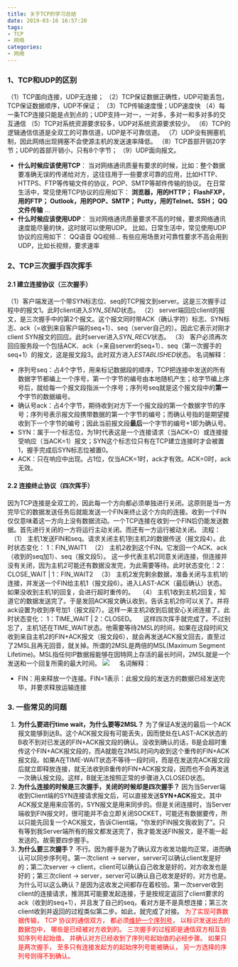 ```yaml
---
title: 关于TCP的学习总结
date: 2019-03-16 16:57:20
tags:
- TCP
- 网络
categories:
- 网络
---
```


### 1、TCP和UDP的区别 
（1）TCP面向连接，UDP无连接；
（2）TCP保证数据正确性，UDP可能丢包，TCP保证数据顺序，UDP不保证；
（3）TCP传输速度慢；UDP速度快 
（4）每一条TCP连接只能是点到点的；UDP支持一对一，一对多，多对一和多对多的交互通信 
（5）TCP对系统资源要求较多，UDP对系统资源要求较少。 
（6）TCP的逻辑通信信道是全双工的可靠信道，UDP是不可靠信道。
（7）UDP没有拥塞机制，因此网络出现拥塞不会使源主机的发送速率降低。
（8）TCP首部开销20字节；UDP的首部开销小，只有8个字节；
（9）UDP面向报文。


<!-- more -->

- **什么时候应该使用TCP**： 当对网络通讯质量有要求的时候，比如：整个数据要准确无误的传递给对方，这往往用于一些要求可靠的应用，比如HTTP、HTTPS、FTP等传输文件的协议，POP、SMTP等邮件传输的协议。 在日常生活中，常见使用TCP协议的应用如下： **浏览器，用的HTTP； FlashFXP，用的FTP； Outlook，用的POP、SMTP； Putty，用的Telnet、SSH； QQ文件传输** ...
- **什么时候应该使用UDP**： 当对网络通讯质量要求不高的时候，要求网络通讯速度能尽量的快，这时就可以使用UDP。 比如，日常生活中，常见使用UDP协议的应用如下： QQ语音 QQ视频…
  有些应用场景对可靠性要求不高会用到UDP，比如长视频，要求速率  

### 2、TCP三次握手四次挥手
#### 2.1 建立连接协议（三次握手）
（1）客户端发送一个带SYN标志位、seq的TCP报文到server。这是三次握手过程中的报文1。此时client进入*SYN_SEND*状态。
（2） server端回应client的报文，是三次握手中的第2个报文。这个报文同时带ACK（确认字符）标志、SYN标志、ack（=收到来自客户端的seq+1）、seq（server自己的）。因此它表示对刚才client SYN报文的回应。此时server进入*SYN_RECV*状态。
（3） 客户必须再次回应服务段一个包括ACK、ack（=来自server的seq+1）、seq（第一次握手的seq+1）的报文，这是报文段3。此时双方进入*ESTABLISHED*状态。
名词解释：
- 序列号seq：占4个字节，用来标记数据段的顺序，TCP把连接中发送的所有数据字节都编上一个序号，第一个字节的编号由本地随机产生；给字节编上序号后，就给每一个报文段指派一个序号；序列号seq就是这个报文段中的**第一个**字节的数据编号。  
- 确认号ack：占4个字节，期待收到对方下一个报文段的第一个数据字节的序号；序列号表示报文段携带数据的第一个字节的编号；而确认号指的是期望接收到下一个字节的编号；因此当前报文段**最后**一个字节的编号+1即为确认号。  
- SYN：属于一个标志位，为1时代表这是一个连接请求（当ACK=0）或连接接受响应（当ACK=1）报文；SYN这个标志位只有在TCP建立连接时才会被置1，握手完成后SYN标志位被置0。  
- ACK：只在响应中出现。占1位，仅当ACK=1时，ack才有效。ACK=0时，ack无效。  

#### 2.2 连接终止协议（四次挥手）
因为TCP连接是全双工的，因此每一个方向都必须单独进行关闭。这原则是当一方完毕它的数据发送任务后就能发送一个FIN来终止这个方向的连接。收到一个FIN仅仅意味着这一方向上没有数据流动。一个TCP连接在收到一个FIN后仍能发送数据。首先进行关闭的一方将运行主动关闭。而还有一方运行被动关闭。
流程：
　（1） 主机1发送FIN和seq。请求关闭主机1到主机2的数据传送（报文段4）。此时状态变化： 1：FIN_WAIT1
　（2） 主机2收到这个FIN。它发回一个ACK、ack（收到的seq加1）、seq（报文段5）。
这一步代表主机2同意关闭连接，但连接并没有关闭，因为主机2可能还有数据没发完，为此需要等待。此时状态变化：2：CLOSE_WAIT | 1：FIN_WAIT2
　（3） 主机2发完剩余数据，准备关闭与主机1的连接，并发送一个FIN给主机1（报文段6）。进入LAST-ACK（最后确认）状态。如果没收到主机1的回复，会进行超时重传的。
　（4） 主机1收到主机2回复，知道它的数据发送完了。于是发回ACK报文确认收到，告诉主机2你可以关了。并将ack设置为收到序号加1（报文段7）。这样一来主机2收到后就安心关闭连接了。此时状态变化： 1：TIME_WAIT | 2：CLOSED。
　这样四次挥手就完成了。不过别忘了，主机1还在TIME_WAIT状态。他需要等待2MSL的时间，如果在这段时间又收到来自主机2的FIN+ACK报文（报文段6），就会再发送ACK报文回去，直至过了2MSL且再无回音，就关掉。所谓的2MSL是两倍的MSL(Maximum Segment Lifetime)。MSL指任何IP数据报能够在因特网上存活的最长时间，2MSL就是一个发送和一个回复所需的最大时间。
![](https://images0.cnblogs.com/i/273314/201403/092149483783253.png)
　
名词解释：
- FIN：用来释放一个连接。FIN=1表示：此报文段的发送方的数据已经发送完毕，并要求释放运输连接

### 3. 一些常见的问题
1. **为什么要进行time wait，为什么要等2MSL？**
  为了保证A发送的最后一个ACK报文能够到达B。这个ACK报文段有可能丢失，因而使处在LAST-ACK状态的B收不到对已发送的FIN+ACK报文段的确认。没收到确认的话，B是会超时重传这个FIN+ACK报文段的，而A就能在2MSL时间内收到这个重传的FIN+ACK报文段。如果A在TIME-WAIT状态不等待一段时间，而是在发送完ACK报文段后就立即释放连接，就无法收到B重传的FIN+ACK报文段，因而也不会再发送一次确认报文段。这样，B就无法按照正常的步骤进入CLOSED状态。 
2. **为什么连接的时候是三次握手，关闭的时候却是四次握手？**
  因为当Server端收到Client端的SYN连接请求报文后，可以直接发送**SYN+ACK**报文。其中ACK报文是用来应答的，SYN报文是用来同步的。但是关闭连接时，当Server端收到FIN报文时，很可能并不会立即关闭SOCKET，可能还有数据要传，所以只能先回复一个ACK报文，告诉Client端，"你发的FIN报文我收到了"。只有等到我Server端所有的报文都发送完了，我才能发送FIN报文，是不能一起发送的。故需要四步握手。
3. **为什么要三次握手？**
  不行。因为握手是为了确认双方收发功能均正常，进而确认可以同步序列号。第一次client -> server，server可以确认client发是好的；第二次server -> client，client可以确认自己收发是好的，对方收发也是好的；第三次client -> server，server可以确认自己收发是好的，对方也是。
  为什么可以这么确认？是因为这收发之间都存在着校验。第一次server收到client的连接请求，推测其可能要发起连接，于是按规定返回了client要求的ack（收到的seq+1），并且发了自己的seq，看对方是不是真想连接；第三次client收到并返回的过程类似第二步。如此，就完成了对接。
  <font color=red>为了实现可靠数据传输， TCP 协议的通信双方， 都必须<u>维护一个序列号</u>， 以标识发送出去的数据包中， 哪些是已经被对方收到的。 三次握手的过程即是通信双方相互告知序列号起始值， 并确认对方已经收到了序列号起始值的必经步骤。
  如果只是两次握手， 至多只有连接发起方的起始序列号能被确认， 另一方选择的序列号则得不到确认。<font/>